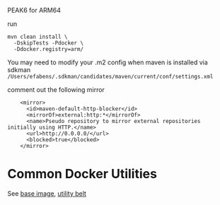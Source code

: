 PEAK6 for ARM64

run

```
mvn clean install \
  -DskipTests -Pdocker \
  -Ddocker.registry=arm/
```

You may need to modify your .m2 config
when maven is installed via sdkman
`/Users/efabens/.sdkman/candidates/maven/current/conf/settings.xml`

comment out the following mirror
```
    <mirror>
      <id>maven-default-http-blocker</id>
      <mirrorOf>external:http:*</mirrorOf>
      <name>Pseudo repository to mirror external repositories initially using HTTP.</name>
      <url>http://0.0.0.0/</url>
      <blocked>true</blocked>
    </mirror>
```

# Common Docker Utilities

See [base image](./base/README.md), [utility belt](./utility-belt/README.md)
